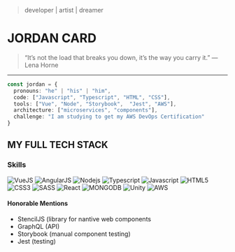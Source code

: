 > developer | artist | dreamer

JORDAN CARD
======
> “It’s not the load that breaks you down, it’s the way you carry it.” — Lena Horne
______
```typescript
const jordan = {
  pronouns: "he" | "his" | "him",
  code: ["Javascript", "Typescript", "HTML", "CSS"],
  tools: ["Vue", "Node", "Storybook",  "Jest", "AWS"],
  architecture: ["microservices", "components"],
  challenge: "I am studying to get my AWS DevOps Certification"
}
```

MY FULL TECH STACK
----
### Skills
![VueJS](https://img.shields.io/badge/Vue.js-35495E?style=for-the-badge&logo=vue.js&logoColor=4FC08D)
![AngularJS](https://img.shields.io/badge/AngularJS-E23237?style=for-the-badge&logo=angularjs&logoColor=white)
![Nodejs](https://img.shields.io/badge/Node.js-43853D?style=for-the-badge&logo=node.js&logoColor=white)
![Typescript](https://img.shields.io/badge/TypeScript-007ACC?style=for-the-badge&logo=typescript&logoColor=white)
![Javascript](https://img.shields.io/badge/JavaScript-323330?style=for-the-badge&logo=javascript&logoColor=F7DF1E)
![HTML5](https://img.shields.io/badge/HTML5-E34F26?style=for-the-badge&logo=html5&logoColor=white)
![CSS3](https://img.shields.io/badge/CSS3-1572B6?style=for-the-badge&logo=css3&logoColor=white)
![SASS](https://img.shields.io/badge/Sass-CC6699?style=for-the-badge&logo=sass&logoColor=white)
![React](https://img.shields.io/badge/React-20232A?style=for-the-badge&logo=react&logoColor=61DAFB)
![MONGODB](https://img.shields.io/badge/MongoDB-4EA94B?style=for-the-badge&logo=mongodb&logoColor=white)
![Unity](https://img.shields.io/badge/Unity-100000?style=for-the-badge&logo=unity&logoColor=white)
![AWS](	https://img.shields.io/badge/Amazon_AWS-232F3E?style=for-the-badge&logo=amazon-aws&logoColor=white)

#### Honorable Mentions
- StencilJS (library for nantive web components
- GraphQL (API)
- Storybook (manual component testing)
- Jest (testing)

